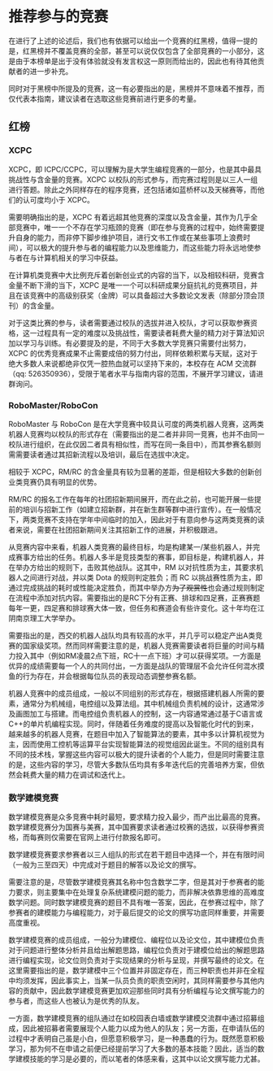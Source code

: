 # 推荐参与的竞赛

在进行了上述的论述后，我们也有依据可以给出一个竞赛的红黑榜，值得一提的是，红黑榜并不覆盖竞赛的全部，甚至可以说仅仅包含了全部竞赛的一小部分，这是由于本榜单是出于没有体验就没有发言权这一原则而给出的，因此也有待其他贡献者的进一步补充。

同时对于黑榜中所提及的竞赛，这一有必要指出的是，黑榜并不意味着不推荐，而仅代表本指南，建议读者在选取这些竞赛前进行更多的考量。

## 红榜

### XCPC

XCPC，即 ICPC/CCPC，可以理解为是大学生编程竞赛的一部分，也是其中最具挑战性与含金量的竞赛。XCPC 以校队的形式参与，而完赛过程则是以三人一组进行答题。除此之外同样存在的程序竞赛，还包括诸如蓝桥杯以及天梯赛等，而他们的认可度均小于 XCPC。

需要明确指出的是，XCPC 有着远超其他竞赛的深度以及含金量，其作为几乎全部竞赛中，唯一一个不存在学习瓶颈的竞赛（即在参与竞赛的过程中，始终需要提升自身的能力，而非停下脚步维护项目，进行文书工作或在某些事项上浪费时间），可以极大的提升参与者的编程能力以及思维能力，而这些能力将永远地使参与者在与计算机相关的学习中获益。

在计算机类竞赛中大比例充斥着创新创业式的内容的当下，以及相较科研，竞赛含金量不断下滑的当下，XCPC 是唯一一个可以科研成果分庭抗礼的竞赛项目，并且在该竞赛中的高级别获奖（金牌）可以具备超过大多数论文发表（除部分顶会顶刊）的含金量。

对于这类比赛的参与，读者需要通过校队的选拔并进入校队，才可以获取参赛资格，这一过程具有一定的难度以及挑战性，需要读者耗费大量的精力对于算法知识加以学习与训练。有必要提及的是，不同于大多数大学竞赛只需要付出努力，XCPC 的优秀竞赛成果不止需要成倍的努力付出，同样依赖积累与天赋，这对于绝大多数人来说都绝非仅凭一腔热血就可以坚持下来的，本校存在 ACM 交流群（qq: 526350936），受限于笔者水平与指南内容的范围，不展开学习建议，请进群询问。

### RoboMaster/RoboCon

RoboMaster 与 RoboCon 是在大学竞赛中较具认可度的两类机器人竞赛，这两类机器人竞赛均以校队的形式存在（需要指出的是二者并非同一竞赛，也并不由同一校队进行组织，在此仅因二者具有相似性，而写在同一条目中），而其参赛名额则需需要读者通过其招新流程以及培训，最后在选拔中决定。

相较于 XCPC，RM/RC 的含金量具有较为显著的差距，但是相较大多数的创新创业类竞赛仍具有明显的优势。

RM/RC 的报名工作在每年的社团招新期间展开，而在此之前，也可能开展一些提前的培训与招新工作（如建立招新群，并在新生群等群中进行宣传）。在一般情况下，两类竞赛不支持在学年中间临时的加入，因此对于有意向参与这两类竞赛的读者来说，需要在社团招新期间关注其招新工作的进展，并积极跟进。

从竞赛内容中来看，机器人类竞赛的最终目标，均是构建某一/某些机器人，并完成赛事方给出的任务。机器人多半是竞技类型的赛事，即目标是，构建机器人，并在举办方给出的规则下，击败其他战队。这其中，RM 以对抗性质为主，其要求机器人之间进行对战，并以类 Dota 的规则判定胜负；而 RC 以挑战赛性质为主，即通过完成挑战的耗时或性能决定胜负，而其中举办方~~为了观赏性~~也会通过规则制定在流程中添加对抗内容。需要指出的是RC下分有正赛、排球和四足赛，正赛赛题每年一更，四足赛和排球赛大体一致，但任务和赛道会有些许变化。这十年均在江阴南京理工大学举办。

需要指出的是，西交的机器人战队均具有较高的水平，并几乎可以稳定产出A类竞赛的国家级奖项。然而同样需要注意的是，机器人竞赛需要读者将巨量的时间与精力投入其中（例如RM凌晨2点下班，RC十一点下班）才可以获得奖项。一方面是优异的成绩需要每一个人的共同付出，一方面是战队的管理层不会允许任何混水摸鱼的行为存在，并会根据每位队员的表现动态调整参赛名额。

机器人竞赛中的成员组成，一般以不同组别的形式存在，根据搭建机器人所需的要素，通常分为机械组，电控组以及算法组。其中机械组负责机械的设计，这通常涉及画图加工与搭建。而电控组负责机器人的控制，这一内容通常通过基于C语言或C++的单片机编程实现。同时，伴随着任务难度的提高以及智能化时代的到来，越来越多的机器人竞赛，在题目中加入了智能算法的要素，其中多以计算机视觉为主，因而使用工控机等运算平台实现智能算法的视觉组因此诞生。不同的组别具有不同的技术栈，掌握这些内容可以极大的提升读者的个人能力，但是同时需要注意的是，这些内容的学习，尽管大多数队伍均具有多年迭代后的完善培养方案，但依然会耗费大量的精力在调试和迭代上。

### 数学建模竞赛

数学建模竞赛是众多竞赛中耗时最短，要求精力投入最少，而产出比最高的竞赛。数学建模竞赛分为国赛与美赛，其中国赛要求读者通过校赛的选拔，以获得参赛资格，而每赛则仅需要在官网上进行付款报名即可。

数学建模竞赛要求参赛者以三人组队的形式在若干题目中选择一个，并在有限时间（一般为三至四天）中完成对于题目的解答以及论文的撰写。

需要注意的是，尽管数学建模竞赛其名称中包含数学二字，但是其对于参赛者的能力要求，则主要集中在处理复杂系统建模问题的能力，而非解决依靠思维的高难度数学问题。同时数学建模竞赛的题目不具有唯一答案，因此，在参赛过程中，除了参赛者的建模能力与编程能力，对于最后提交的论文的撰写功底同样重要，并需要高度重视。

数学建模竞赛的成员组成，一般分为建模位、编程位以及论文位，其中建模位负责对于问题进行整体分析并且给出解题思路，编程位负责对于建模位给出的解题思路进行编程实现，论文位则负责对于实现结果的分析与呈现，并撰写最终的论文。在这里需要指出的是，数学建模中三个位置并非固定存在，而三种职责也并非在全程中均须发挥，因此事实上，当某一队员负责的职责空闲时，其同样需要参与其他内容的贡献中，因此数学建模竞赛更加欢迎那些同时具有分析编程与论文撰写能力的参与者，而这些人也被认为是优秀的队友。

一方面，数学建模竞赛的组队通过在如校园表白墙或数学建模交流群中通过招募组成，因此被招募者需要展现个人能力以成为他人的队友；另一方面，在申请队伍的过程中才表明自己虽是小白，但愿意积极学习，是一种愚蠢的行为。既然愿意积极学习，那为何不在申请之前便已经提前学习了大多数的基本技能？因此，适当的数学建模技能的学习是必要的，而以笔者的体感来看，这其中以论文撰写能力尤甚。